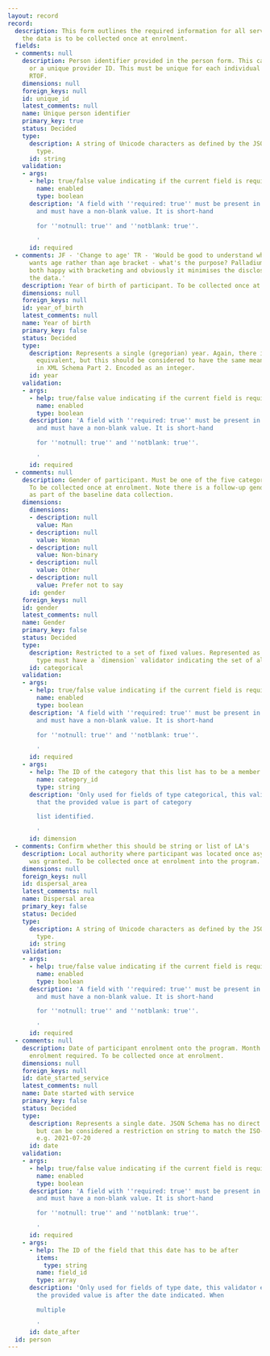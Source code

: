 ```yaml
---
layout: record
record:
  description: This form outlines the required information for all service users,
    the data is to be collected once at enrolment.
  fields:
  - comments: null
    description: Person identifier provided in the person form. This can be a NINO
      or a unique provider ID. This must be unique for each individual supported on
      RTOF.
    dimensions: null
    foreign_keys: null
    id: unique_id
    latest_comments: null
    name: Unique person identifier
    primary_key: true
    status: Decided
    type:
      description: A string of Unicode characters as defined by the JSON Schema `string`
        type.
      id: string
    validation:
    - args:
      - help: true/false value indicating if the current field is required
        name: enabled
        type: boolean
      description: 'A field with ''required: true'' must be present in the data record,
        and must have a non-blank value. It is short-hand

        for ''notnull: true'' and ''notblank: true''.

        '
      id: required
  - comments: JF - 'Change to age' TR - 'Would be good to understand who (at HO?)
      wants age rather than age bracket - what's the purpose? Palladium and Ecorys
      both happy with bracketing and obviously it minimises the disclosiveness of
      the data.'
    description: Year of birth of participant. To be collected once at enrolment
    dimensions: null
    foreign_keys: null
    id: year_of_birth
    latest_comments: null
    name: Year of birth
    primary_key: false
    status: Decided
    type:
      description: Represents a single (gregorian) year. Again, there is no JSON Schema
        equivalent, but this should be considered to have the same meaning as `gYear`
        in XML Schema Part 2. Encoded as an integer.
      id: year
    validation:
    - args:
      - help: true/false value indicating if the current field is required
        name: enabled
        type: boolean
      description: 'A field with ''required: true'' must be present in the data record,
        and must have a non-blank value. It is short-hand

        for ''notnull: true'' and ''notblank: true''.

        '
      id: required
  - comments: null
    description: Gender of participant. Must be one of the five categories provided.
      To be collected once at enrolment. Note there is a follow-up gender question
      as part of the baseline data collection.
    dimensions:
      dimensions:
      - description: null
        value: Man
      - description: null
        value: Woman
      - description: null
        value: Non-binary
      - description: null
        value: Other
      - description: null
        value: Prefer not to say
      id: gender
    foreign_keys: null
    id: gender
    latest_comments: null
    name: Gender
    primary_key: false
    status: Decided
    type:
      description: Restricted to a set of fixed values. Represented as a string, this
        type must have a `dimension` validator indicating the set of allowed values.
      id: categorical
    validation:
    - args:
      - help: true/false value indicating if the current field is required
        name: enabled
        type: boolean
      description: 'A field with ''required: true'' must be present in the data record,
        and must have a non-blank value. It is short-hand

        for ''notnull: true'' and ''notblank: true''.

        '
      id: required
    - args:
      - help: The ID of the category that this list has to be a member of.
        name: category_id
        type: string
      description: 'Only used for fields of type categorical, this validator ensures
        that the provided value is part of category

        list identified.

        '
      id: dimension
  - comments: Confirm whether this should be string or list of LA's
    description: Local authority where participant was located once asylum status
      was granted. To be collected once at enrolment into the program.
    dimensions: null
    foreign_keys: null
    id: dispersal_area
    latest_comments: null
    name: Dispersal area
    primary_key: false
    status: Decided
    type:
      description: A string of Unicode characters as defined by the JSON Schema `string`
        type.
      id: string
    validation:
    - args:
      - help: true/false value indicating if the current field is required
        name: enabled
        type: boolean
      description: 'A field with ''required: true'' must be present in the data record,
        and must have a non-blank value. It is short-hand

        for ''notnull: true'' and ''notblank: true''.

        '
      id: required
  - comments: null
    description: Date of participant enrolment onto the program. Month and Year of
      enrolment required. To be collected once at enrolment.
    dimensions: null
    foreign_keys: null
    id: date_started_service
    latest_comments: null
    name: Date started with service
    primary_key: false
    status: Decided
    type:
      description: Represents a single date. JSON Schema has no direct date representation,
        but can be considered a restriction on string to match the ISO-8601 format,
        e.g. 2021-07-20
      id: date
    validation:
    - args:
      - help: true/false value indicating if the current field is required
        name: enabled
        type: boolean
      description: 'A field with ''required: true'' must be present in the data record,
        and must have a non-blank value. It is short-hand

        for ''notnull: true'' and ''notblank: true''.

        '
      id: required
    - args:
      - help: The ID of the field that this date has to be after
        items:
          type: string
        name: field_id
        type: array
      description: 'Only used for fields of type date, this validator ensures that
        the provided value is after the date indicated. When

        multiple

        '
      id: date_after
  id: person
---
```


